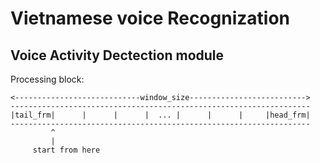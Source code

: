 # Vietnamese voice Recognization

## Voice Activity Dectection module
Processing block:

	<----------------------------window_size-------------------------->
	-------------------------------------------------------------------
	|tail_frm|      |      |      |  ... |      |      |     |head_frm|
	-------------------------------------------------------------------
			 ^
		 	 |
		 start from here
